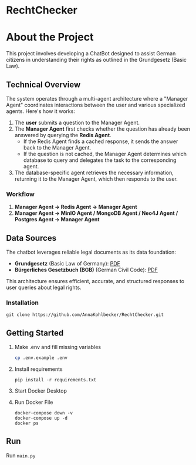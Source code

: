 # RechtChecker

# About the Project

This project involves developing a ChatBot designed to assist German citizens in understanding their rights as outlined in the Grundgesetz (Basic Law).

## Technical Overview

The system operates through a multi-agent architecture where a "Manager Agent" coordinates interactions between the user and various specialized agents. Here's how it works:

1. The **user** submits a question to the Manager Agent.
2. The **Manager Agent** first checks whether the question has already been answered by querying the **Redis Agent**.
   - If the Redis Agent finds a cached response, it sends the answer back to the Manager Agent.
   - If the question is not cached, the Manager Agent determines which database to query and delegates the task to the corresponding agent.
3. The database-specific agent retrieves the necessary information, returning it to the Manager Agent, which then responds to the user.

### Workflow

1. **Manager Agent → Redis Agent → Manager Agent**
2. **Manager Agent → MinIO Agent / MongoDB Agent / Neo4J Agent / Postgres Agent → Manager Agent**

## Data Sources

The chatbot leverages reliable legal documents as its data foundation:

- **Grundgesetz** (Basic Law of Germany): [PDF](https://www.bundesregierung.de/resource/blob/974430/180722/b6c342e0e2f412d759a0a2a3af052a06/grundgesetz-data.pdf)
- **Bürgerliches Gesetzbuch (BGB)** (German Civil Code): [PDF](https://www.gesetze-im-internet.de/bgb/BGB.pdf)

This architecture ensures efficient, accurate, and structured responses to user queries about legal rights.

### Installation

```
git clone https://github.com/AnnaKohlbecker/RechtChecker.git
```

## Getting Started

1. Make .env and fill missing variables

   ```bash
   cp .env.example .env
   ```

2. Install requirements

   ```
   pip install -r requirements.txt
   ```

3. Start Docker Desktop

4. Run Docker File

   ```
   docker-compose down -v
   docker-compose up -d
   docker ps
   ```

## Run

Run `main.py`
